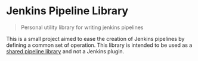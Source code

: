 # Jenkins Pipeline Library
> Personal utility library for writing jenkins pipelines 

This is a small project aimed to ease the creation of Jenkins pipelines by defining a common set of operation.
This library is intended to be used as a [shared pipeline library](https://www.jenkins.io/doc/book/pipeline/shared-libraries/)
and not a Jenkins plugin.
